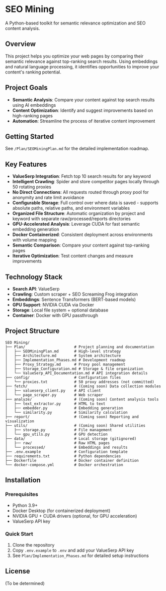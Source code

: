 # SEO Mining

A Python-based toolkit for semantic relevance optimization and SEO content analysis.

## Overview

This project helps you optimize your web pages by comparing their semantic relevance against top-ranking search results. Using embeddings and natural language processing, it identifies opportunities to improve your content's ranking potential.

## Project Goals

- **Semantic Analysis**: Compare your content against top search results using AI embeddings
- **Content Optimization**: Identify and suggest improvements based on high-ranking pages
- **Automation**: Streamline the process of iterative content improvement

## Getting Started

See `/Plan/SEOMiningPlan.md` for the detailed implementation roadmap.

## Key Features

- **ValueSerp Integration**: Fetch top 10 search results for any keyword
- **Intelligent Crawling**: Spider and store competitor pages locally through 50 rotating proxies
- **No Direct Connections**: All requests routed through proxy pool for anonymity and rate limit avoidance
- **Configurable Storage**: Full control over where data is saved - supports absolute paths, relative paths, and environment variables
- **Organized File Structure**: Automatic organization by project and keyword with separate raw/processed/reports directories
- **GPU-Accelerated Analysis**: Leverage CUDA for fast semantic embedding generation
- **Docker Containerized**: Consistent deployment across environments with volume mapping
- **Semantic Comparison**: Compare your content against top-ranking pages
- **Iterative Optimization**: Test content changes and measure improvements

## Technology Stack

- **Search API**: ValueSerp
- **Crawling**: Custom scraper + SEO Screaming Frog integration
- **Embeddings**: Sentence Transformers (BERT-based models)
- **GPU Support**: NVIDIA CUDA via Docker
- **Storage**: Local file system + optional database
- **Container**: Docker with GPU passthrough

## Project Structure

```
SEO Mining/
├── Plan/                      # Project planning and documentation
│   ├── SEOMiningPlan.md       # High-level strategy
│   ├── Architecture.md        # System architecture
│   ├── Implementation_Phases.md # Development roadmap
│   ├── Proxy_Strategy.md      # Proxy pool management
│   ├── Storage_Configuration.md # Storage & file organization
│   └── ValueSerp_API_Documentation.md # API integration details
├── config/                    # Configuration files
│   └── proxies.txt            # 50 proxy addresses (not committed)
├── fetch/                     # (Coming soon) Data collection modules
│   ├── valueserp_client.py    # API client
│   └── page_scraper.py        # Web scraper
├── analyze/                   # (Coming soon) Content analysis tools
│   ├── text_extractor.py      # HTML to text
│   ├── embedder.py            # Embedding generation
│   └── similarity.py          # Similarity calculation
├── report/                    # (Coming soon) Reporting and visualization
├── utils/                     # (Coming soon) Shared utilities
│   ├── storage.py             # File management
│   └── gpu_utils.py           # GPU detection
├── data/                      # Local storage (gitignored)
│   ├── raw/                   # Raw HTML pages
│   └── processed/             # Embeddings and results
├── .env.example               # Configuration template
├── requirements.txt           # Python dependencies
├── Dockerfile                 # Docker container definition
└── docker-compose.yml         # Docker orchestration
```

## Installation

### Prerequisites
- Python 3.9+
- Docker Desktop (for containerized deployment)
- NVIDIA GPU + CUDA drivers (optional, for GPU acceleration)
- ValueSerp API key

### Quick Start
1. Clone the repository
2. Copy `.env.example` to `.env` and add your ValueSerp API key
3. See `Plan/Implementation_Phases.md` for detailed setup instructions

## License

(To be determined)

